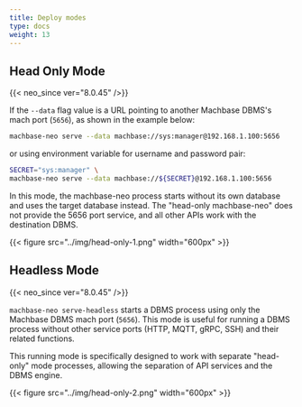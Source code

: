 ```yaml
---
title: Deploy modes
type: docs
weight: 13
---
```



## Head Only Mode

{{< neo_since ver="8.0.45" />}}

If the `--data` flag value is a URL pointing to another Machbase DBMS's mach port (`5656`), as shown in the example below:

```sh
machbase-neo serve --data machbase://sys:manager@192.168.1.100:5656
```

or using environment variable for username and password pair:

```sh
SECRET="sys:manager" \
machbase-neo serve --data machbase://${SECRET}@192.168.1.100:5656
```

In this mode, the machbase-neo process starts without its own database and uses the target database instead. 
The "head-only machbase-neo" does not provide the 5656 port service, and all other APIs work with the destination DBMS.

{{< figure src="../img/head-only-1.png" width="600px" >}}


## Headless Mode

{{< neo_since ver="8.0.45" />}}

`machbase-neo serve-headless` starts a DBMS process using only the Machbase DBMS mach port (`5656`). This mode is useful for running a DBMS process without other service ports (HTTP, MQTT, gRPC, SSH) and their related functions.

This running mode is specifically designed to work with separate "head-only" mode processes,
allowing the separation of API services and the DBMS engine.

{{< figure src="../img/head-only-2.png" width="600px" >}}

